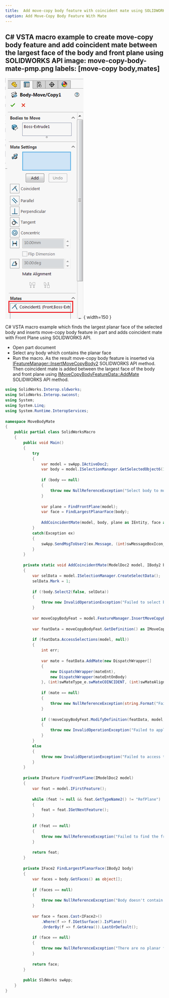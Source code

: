 ```yaml
---
title:  Add move-copy body feature with coincident mate using SOLIDWORKS API
caption: Add Move-Copy Body Feature With Mate
---
```

 C# VSTA macro example to create move-copy body feature and add coincident mate between the largest face of the body and front plane using SOLIDWORKS API
image: move-copy-body-mate-pmp.png
labels: [move-copy body,mates]
---
![Move-Copy Body Property Manager Page with mates added](move-copy-body-mate-pmp.png){ width=150 }

C# VSTA macro example which finds the largest planar face of the selected body and inserts move-copy body feature in part and adds coincident mate with Front Plane using SOLIDWORKS API.

* Open part document
* Select any body which contains the planar face
* Run the macro. As the result move-copy body feature is inserted via [IFeatureManager::InsertMoveCopyBody2](https://help.solidworks.com/2016/english/api/sldworksapi/solidworks.interop.sldworks~solidworks.interop.sldworks.ifeaturemanager~insertmovecopybody2.html) SOLIDWORKS API method. Then coincident mate is added between the largest face of the body and front plane using [IMoveCopyBodyFeatureData::AddMate](https://help.solidworks.com/2016/english/api/sldworksapi/SolidWorks.Interop.sldworks~SolidWorks.Interop.sldworks.IMoveCopyBodyFeatureData~AddMate.html) SOLIDWORKS API method.

~~~ cs
using SolidWorks.Interop.sldworks;
using SolidWorks.Interop.swconst;
using System;
using System.Linq;
using System.Runtime.InteropServices;

namespace MoveBodyMate
{
    public partial class SolidWorksMacro
    {
        public void Main()
        {
            try
            {
                var model = swApp.IActiveDoc2;
                var body = model.ISelectionManager.GetSelectedObject6(1, -1) as IBody2;

                if (body == null)
                {
                    throw new NullReferenceException("Select body to move");
                }

                var plane = FindFrontPlane(model);
                var face = FindLargestPlanarFace(body);

                AddCoincidentMate(model, body, plane as IEntity, face as IEntity);
            }
            catch(Exception ex)
            {
                swApp.SendMsgToUser2(ex.Message, (int)swMessageBoxIcon_e.swMbStop, (int)swMessageBoxBtn_e.swMbOk);
            }
        }

        private static void AddCoincidentMate(ModelDoc2 model, IBody2 body, IEntity mateEnt, IEntity mateEntOnBody)
        {
            var selData = model.ISelectionManager.CreateSelectData();
            selData.Mark = 1;

            if (!body.Select2(false, selData))
            {
                throw new InvalidOperationException("Failed to select body");
            }

            var moveCopyBodyFeat = model.FeatureManager.InsertMoveCopyBody2(0, 0, 0, 0, 0, 0, 0, 0, 0, 0, false, 1);

            var featData = moveCopyBodyFeat.GetDefinition() as IMoveCopyBodyFeatureData;

            if (featData.AccessSelections(model, null))
            {
                int err;

                var mate = featData.AddMate(new DispatchWrapper[]
                {
                    new DispatchWrapper(mateEnt),
                    new DispatchWrapper(mateEntOnBody)
                }, (int)swMateType_e.swMateCOINCIDENT, (int)swMateAlign_e.swMateAlignCLOSEST, 0, 0, out err);

                if (mate == null)
                {
                    throw new NullReferenceException(string.Format("Failed to add mate: {0}", (swAddMateError_e)err));
                }

                if (!moveCopyBodyFeat.ModifyDefinition(featData, model, null))
                {
                    throw new InvalidOperationException("Failed to apply feature changes");
                }
            }
            else
            {
                throw new InvalidOperationException("Failed to access the definition");
            }
        }

        private IFeature FindFrontPlane(IModelDoc2 model)
        {
            var feat = model.IFirstFeature();

            while (feat != null && feat.GetTypeName2() != "RefPlane")
            {
                feat = feat.IGetNextFeature();
            }

            if (feat == null)
            {
                throw new NullReferenceException("Failed to find the front plane");
            }

            return feat;
        }

        private IFace2 FindLargestPlanarFace(IBody2 body)
        {
            var faces = body.GetFaces() as object[];

            if (faces == null)
            {
                throw new NullReferenceException("Body doesn't contain faces");
            }

            var face = faces.Cast<IFace2>()
                .Where(f => f.IGetSurface().IsPlane())
                .OrderBy(f => f.GetArea()).LastOrDefault();

            if (face == null)
            {
                throw new NullReferenceException("There are no planar faces in this body");
            }

            return face;
        }

        public SldWorks swApp;
    }
}


~~~


